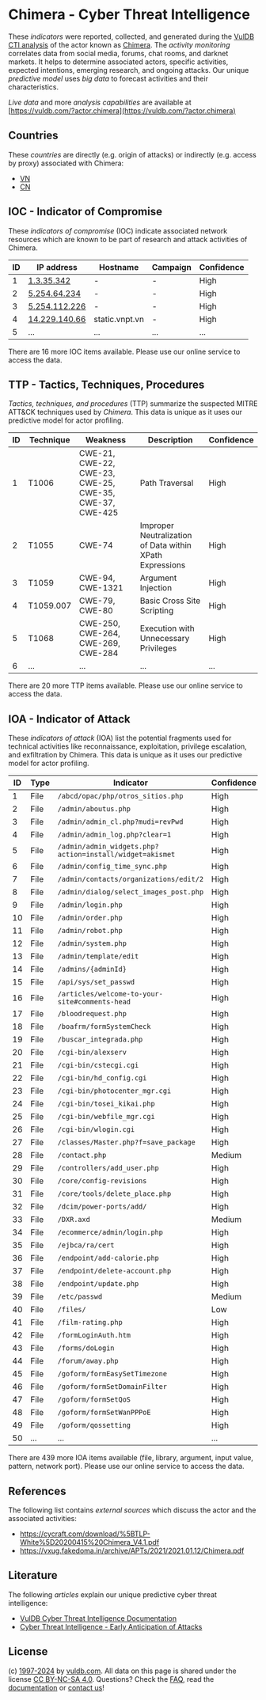 # Chimera - Cyber Threat Intelligence

These _indicators_ were reported, collected, and generated during the [VulDB CTI analysis](https://vuldb.com/?kb.cti) of the actor known as [Chimera](https://vuldb.com/?actor.chimera). The _activity monitoring_ correlates data from social media, forums, chat rooms, and darknet markets. It helps to determine associated actors, specific activities, expected intentions, emerging research, and ongoing attacks. Our unique _predictive model_ uses _big data_ to forecast activities and their characteristics.

_Live data_ and more _analysis capabilities_ are available at [https://vuldb.com/?actor.chimera](https://vuldb.com/?actor.chimera)

## Countries

These _countries_ are directly (e.g. origin of attacks) or indirectly (e.g. access by proxy) associated with Chimera:

* [VN](https://vuldb.com/?country.vn)
* [CN](https://vuldb.com/?country.cn)

## IOC - Indicator of Compromise

These _indicators of compromise_ (IOC) indicate associated network resources which are known to be part of research and attack activities of Chimera.

ID | IP address | Hostname | Campaign | Confidence
-- | ---------- | -------- | -------- | ----------
1 | [1.3.35.342](https://vuldb.com/?ip.1.3.35.342) | - | - | High
2 | [5.254.64.234](https://vuldb.com/?ip.5.254.64.234) | - | - | High
3 | [5.254.112.226](https://vuldb.com/?ip.5.254.112.226) | - | - | High
4 | [14.229.140.66](https://vuldb.com/?ip.14.229.140.66) | static.vnpt.vn | - | High
5 | ... | ... | ... | ...

There are 16 more IOC items available. Please use our online service to access the data.

## TTP - Tactics, Techniques, Procedures

_Tactics, techniques, and procedures_ (TTP) summarize the suspected MITRE ATT&CK techniques used by _Chimera_. This data is unique as it uses our predictive model for actor profiling.

ID | Technique | Weakness | Description | Confidence
-- | --------- | -------- | ----------- | ----------
1 | T1006 | CWE-21, CWE-22, CWE-23, CWE-25, CWE-35, CWE-37, CWE-425 | Path Traversal | High
2 | T1055 | CWE-74 | Improper Neutralization of Data within XPath Expressions | High
3 | T1059 | CWE-94, CWE-1321 | Argument Injection | High
4 | T1059.007 | CWE-79, CWE-80 | Basic Cross Site Scripting | High
5 | T1068 | CWE-250, CWE-264, CWE-269, CWE-284 | Execution with Unnecessary Privileges | High
6 | ... | ... | ... | ...

There are 20 more TTP items available. Please use our online service to access the data.

## IOA - Indicator of Attack

These _indicators of attack_ (IOA) list the potential fragments used for technical activities like reconnaissance, exploitation, privilege escalation, and exfiltration by Chimera. This data is unique as it uses our predictive model for actor profiling.

ID | Type | Indicator | Confidence
-- | ---- | --------- | ----------
1 | File | `/abcd/opac/php/otros_sitios.php` | High
2 | File | `/admin/aboutus.php` | High
3 | File | `/admin/admin_cl.php?mudi=revPwd` | High
4 | File | `/admin/admin_log.php?clear=1` | High
5 | File | `/admin/admin_widgets.php?action=install/widget=akismet` | High
6 | File | `/admin/config_time_sync.php` | High
7 | File | `/admin/contacts/organizations/edit/2` | High
8 | File | `/admin/dialog/select_images_post.php` | High
9 | File | `/admin/login.php` | High
10 | File | `/admin/order.php` | High
11 | File | `/admin/robot.php` | High
12 | File | `/admin/system.php` | High
13 | File | `/admin/template/edit` | High
14 | File | `/admins/{adminId}` | High
15 | File | `/api/sys/set_passwd` | High
16 | File | `/articles/welcome-to-your-site#comments-head` | High
17 | File | `/bloodrequest.php` | High
18 | File | `/boafrm/formSystemCheck` | High
19 | File | `/buscar_integrada.php` | High
20 | File | `/cgi-bin/alexserv` | High
21 | File | `/cgi-bin/cstecgi.cgi` | High
22 | File | `/cgi-bin/hd_config.cgi` | High
23 | File | `/cgi-bin/photocenter_mgr.cgi` | High
24 | File | `/cgi-bin/tosei_kikai.php` | High
25 | File | `/cgi-bin/webfile_mgr.cgi` | High
26 | File | `/cgi-bin/wlogin.cgi` | High
27 | File | `/classes/Master.php?f=save_package` | High
28 | File | `/contact.php` | Medium
29 | File | `/controllers/add_user.php` | High
30 | File | `/core/config-revisions` | High
31 | File | `/core/tools/delete_place.php` | High
32 | File | `/dcim/power-ports/add/` | High
33 | File | `/DXR.axd` | Medium
34 | File | `/ecommerce/admin/login.php` | High
35 | File | `/ejbca/ra/cert` | High
36 | File | `/endpoint/add-calorie.php` | High
37 | File | `/endpoint/delete-account.php` | High
38 | File | `/endpoint/update.php` | High
39 | File | `/etc/passwd` | Medium
40 | File | `/files/` | Low
41 | File | `/film-rating.php` | High
42 | File | `/formLoginAuth.htm` | High
43 | File | `/forms/doLogin` | High
44 | File | `/forum/away.php` | High
45 | File | `/goform/formEasySetTimezone` | High
46 | File | `/goform/formSetDomainFilter` | High
47 | File | `/goform/formSetQoS` | High
48 | File | `/goform/formSetWanPPPoE` | High
49 | File | `/goform/qossetting` | High
50 | ... | ... | ...

There are 439 more IOA items available (file, library, argument, input value, pattern, network port). Please use our online service to access the data.

## References

The following list contains _external sources_ which discuss the actor and the associated activities:

* https://cycraft.com/download/%5BTLP-White%5D20200415%20Chimera_V4.1.pdf
* https://vxug.fakedoma.in/archive/APTs/2021/2021.01.12/Chimera.pdf

## Literature

The following _articles_ explain our unique predictive cyber threat intelligence:

* [VulDB Cyber Threat Intelligence Documentation](https://vuldb.com/?kb.cti)
* [Cyber Threat Intelligence - Early Anticipation of Attacks](https://www.scip.ch/en/?labs.20201022)

## License

(c) [1997-2024](https://vuldb.com/?kb.changelog) by [vuldb.com](https://vuldb.com/?kb.about). All data on this page is shared under the license [CC BY-NC-SA 4.0](https://creativecommons.org/licenses/by-nc-sa/4.0/). Questions? Check the [FAQ](https://vuldb.com/?kb.faq), read the [documentation](https://vuldb.com/?kb) or [contact us](https://vuldb.com/?contact)!
